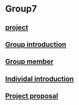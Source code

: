 
# Group7 
## [project](https://github.com/TKUIITFCChang/POSS107G07/blob/master/index.php)
## [Group introduction](https://github.com/TKUIITFCChang/POSS107G07/blob/master/Project/GroupIntroduction.txt)
## [Group member](https://github.com/TKUIITFCChang/POSS107G07/blob/master/Project/groupmember.txt)
## [Individal introduction](https://github.com/TKUIITFCChang/POSS107G07/blob/master/individal%20introduction.txt)
## [Project proposal](https://github.com/TKUIITFCChang/POSS107G07/blob/master/Project/project%20proposal.txt)

